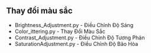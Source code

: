 
## Thay đổi màu sắc
- Brightness_Adjustment.py - Điều Chỉnh Độ Sáng
- Color_ittering.py - Thay Đổi Màu Sắc
- Contrast_Adjustment.py - Điều Chỉnh Độ Tương Phản
- SaturationAdjustment.py - Điều Chỉnh Độ Bão Hòa
